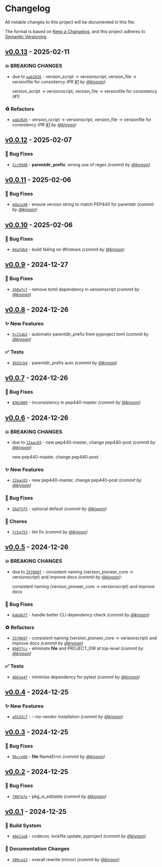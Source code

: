 # Changelog
All notable changes to this project will be documented in this file.

The format is based on [Keep a Changelog](https://keepachangelog.com/en/1.0.0/),
and this project adheres to [Semantic Versioning](https://semver.org/spec/v2.0.0.html).


## [v0.0.13] - 2025-02-11
### :boom: BREAKING CHANGES
- due to [`aab2826`](https://github.com/kiyoon/version-pioneer/commit/aab2826e6c45f8ee2d9c92e063b7c79541873bb2) - version_script -> versionscript, version_file -> versionfile for consistency *(PR [#1](https://github.com/kiyoon/version-pioneer/pull/1) by [@kiyoon](https://github.com/kiyoon))*:

  version_script -> versionscript, version_file -> versionfile for consistency (#1)


### :recycle: Refactors
- [`aab2826`](https://github.com/kiyoon/version-pioneer/commit/aab2826e6c45f8ee2d9c92e063b7c79541873bb2) - version_script -> versionscript, version_file -> versionfile for consistency *(PR [#1](https://github.com/kiyoon/version-pioneer/pull/1) by [@kiyoon](https://github.com/kiyoon))*


## [v0.0.12] - 2025-02-07
### :bug: Bug Fixes
- [`5cc0588`](https://github.com/kiyoon/version-pioneer/commit/5cc0588ac192511e0d715eb7826944b3c164d5af) - **parentdir_prefix**: wrong use of regex *(commit by [@kiyoon](https://github.com/kiyoon))*


## [v0.0.11] - 2025-02-06
### :bug: Bug Fixes
- [`dda1a30`](https://github.com/kiyoon/version-pioneer/commit/dda1a3079080a316ec40c03e898b160af47f9a21) - ensure version string to match PEP440 for parentdir *(commit by [@kiyoon](https://github.com/kiyoon))*


## [v0.0.10] - 2025-02-06
### :bug: Bug Fixes
- [`04afdbd`](https://github.com/kiyoon/version-pioneer/commit/04afdbd96e690ab7c067e2517274bd2f4eead397) - build failing on Windows *(commit by [@kiyoon](https://github.com/kiyoon))*


## [v0.0.9] - 2024-12-27
### :bug: Bug Fixes
- [`2b0a7cf`](https://github.com/kiyoon/version-pioneer/commit/2b0a7cfc574a1f9c4e2056383e4f4e272b424599) - remove tomli dependency in versionscript *(commit by [@kiyoon](https://github.com/kiyoon))*


## [v0.0.8] - 2024-12-26
### :sparkles: New Features
- [`5c21ab2`](https://github.com/kiyoon/version-pioneer/commit/5c21ab2303a627c8e651fd0edd736ed97c218081) - automatic parentdir_prefix from pyproject.toml *(commit by [@kiyoon](https://github.com/kiyoon))*

### :white_check_mark: Tests
- [`3b55cb4`](https://github.com/kiyoon/version-pioneer/commit/3b55cb41baee2b791e984a469639680020819acb) - parentdir_prefix auto *(commit by [@kiyoon](https://github.com/kiyoon))*


## [v0.0.7] - 2024-12-26
### :bug: Bug Fixes
- [`8362089`](https://github.com/kiyoon/version-pioneer/commit/836208963b1bcff97479ddba0fcebe962735b377) - inconsistency in pep440-master *(commit by [@kiyoon](https://github.com/kiyoon))*


## [v0.0.6] - 2024-12-26
### :boom: BREAKING CHANGES
- due to [`12aac03`](https://github.com/kiyoon/version-pioneer/commit/12aac0377034c03df11222d32a16c93d21fa9eaf) - new pep440-master, change pep440-post *(commit by [@kiyoon](https://github.com/kiyoon))*:

  new pep440-master, change pep440-post


### :sparkles: New Features
- [`12aac03`](https://github.com/kiyoon/version-pioneer/commit/12aac0377034c03df11222d32a16c93d21fa9eaf) - new pep440-master, change pep440-post *(commit by [@kiyoon](https://github.com/kiyoon))*

### :bug: Bug Fixes
- [`56d75f5`](https://github.com/kiyoon/version-pioneer/commit/56d75f536cad2b398cb578639e58ae862b0cdc83) - optional default *(commit by [@kiyoon](https://github.com/kiyoon))*

### :wrench: Chores
- [`7c5af53`](https://github.com/kiyoon/version-pioneer/commit/7c5af532f345237d65c150cfb6492d8a1b7c3288) - lint fix *(commit by [@kiyoon](https://github.com/kiyoon))*


## [v0.0.5] - 2024-12-26
### :boom: BREAKING CHANGES
- due to [`257069f`](https://github.com/kiyoon/version-pioneer/commit/257069f98a38affc0817094adb88599034f712cf) - consistent naming (version_pioneer_core -> versionscript) and improve docs *(commit by [@kiyoon](https://github.com/kiyoon))*:

  consistent naming (version_pioneer_core -> versionscript) and improve docs


### :bug: Bug Fixes
- [`6abdb7f`](https://github.com/kiyoon/version-pioneer/commit/6abdb7fbb7dd0fd68157056bf0e859514486d327) - handle better CLI dependency check *(commit by [@kiyoon](https://github.com/kiyoon))*

### :recycle: Refactors
- [`257069f`](https://github.com/kiyoon/version-pioneer/commit/257069f98a38affc0817094adb88599034f712cf) - consistent naming (version_pioneer_core -> versionscript) and improve docs *(commit by [@kiyoon](https://github.com/kiyoon))*
- [`49dffcc`](https://github.com/kiyoon/version-pioneer/commit/49dffcc1b161fc3d180ae4ea2c715d793776bc1a) - eliminate __file__ and PROJECT_DIR at top-level *(commit by [@kiyoon](https://github.com/kiyoon))*

### :white_check_mark: Tests
- [`4663e4f`](https://github.com/kiyoon/version-pioneer/commit/4663e4f41ca203ceedf8ba98d9cfd58d1e9ccf49) - minimise dependency for pytest *(commit by [@kiyoon](https://github.com/kiyoon))*


## [v0.0.4] - 2024-12-25
### :sparkles: New Features
- [`a91d2cf`](https://github.com/kiyoon/version-pioneer/commit/a91d2cf0606ea137226960bf85108e3302bf4dc0) - --no-vendor installation *(commit by [@kiyoon](https://github.com/kiyoon))*


## [v0.0.3] - 2024-12-25
### :bug: Bug Fixes
- [`9bcce0b`](https://github.com/kiyoon/version-pioneer/commit/9bcce0bdcef71295f58e7c199b126f5e96766bc5) - __file__ NameError *(commit by [@kiyoon](https://github.com/kiyoon))*


## [v0.0.2] - 2024-12-25
### :bug: Bug Fixes
- [`7007efe`](https://github.com/kiyoon/version-pioneer/commit/7007efe7c85b51785591d08f8fd891583fd6e6c6) - pkg_is_editable *(commit by [@kiyoon](https://github.com/kiyoon))*


## [v0.0.1] - 2024-12-25
### :construction_worker: Build System
- [`48e11e8`](https://github.com/kiyoon/version-pioneer/commit/48e11e87e2af9090ccea9708e7ff0581656db6d6) - codecov, lockfile update, pyproject *(commit by [@kiyoon](https://github.com/kiyoon))*

### :memo: Documentation Changes
- [`389ca13`](https://github.com/kiyoon/version-pioneer/commit/389ca1308e6a4533bde2370879967bc65b655f48) - overall rewrite (minor) *(commit by [@kiyoon](https://github.com/kiyoon))*

[v0.0.1]: https://github.com/kiyoon/version-pioneer/compare/v0.0.0...v0.0.1
[v0.0.2]: https://github.com/kiyoon/version-pioneer/compare/v0.0.1...v0.0.2
[v0.0.3]: https://github.com/kiyoon/version-pioneer/compare/v0.0.2...v0.0.3
[v0.0.4]: https://github.com/kiyoon/version-pioneer/compare/v0.0.3...v0.0.4
[v0.0.5]: https://github.com/kiyoon/version-pioneer/compare/v0.0.4...v0.0.5
[v0.0.6]: https://github.com/kiyoon/version-pioneer/compare/v0.0.5...v0.0.6
[v0.0.7]: https://github.com/kiyoon/version-pioneer/compare/v0.0.6...v0.0.7
[v0.0.8]: https://github.com/kiyoon/version-pioneer/compare/v0.0.7...v0.0.8
[v0.0.9]: https://github.com/kiyoon/version-pioneer/compare/v0.0.8...v0.0.9
[v0.0.10]: https://github.com/kiyoon/version-pioneer/compare/v0.0.9...v0.0.10
[v0.0.11]: https://github.com/kiyoon/version-pioneer/compare/v0.0.10...v0.0.11
[v0.0.12]: https://github.com/kiyoon/version-pioneer/compare/v0.0.11...v0.0.12
[v0.0.13]: https://github.com/kiyoon/version-pioneer/compare/v0.0.12...v0.0.13
